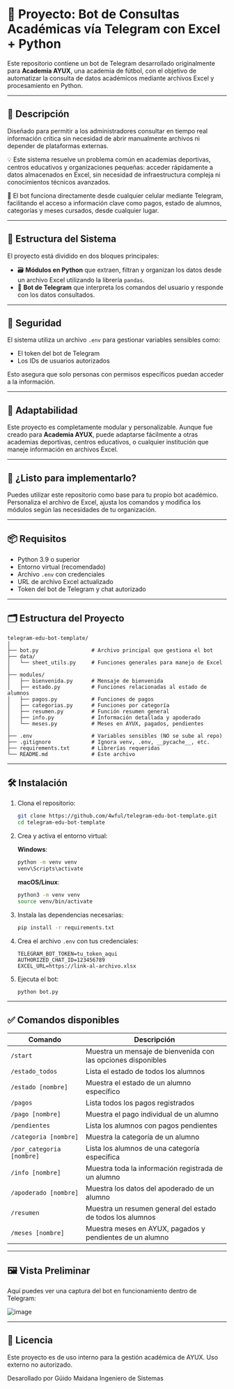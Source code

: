 # 🤖 Proyecto: Bot de Consultas Académicas vía Telegram con Excel + Python

Este repositorio contiene un bot de Telegram desarrollado originalmente para **Academia AYUX**, una academia de fútbol, con el objetivo de automatizar la consulta de datos académicos mediante archivos Excel y procesamiento en Python.

---

## 📝 Descripción

Diseñado para permitir a los administradores consultar en tiempo real información crítica sin necesidad de abrir manualmente archivos ni depender de plataformas externas.

💡 Este sistema resuelve un problema común en academias deportivas, centros educativos y organizaciones pequeñas: acceder rápidamente a datos almacenados en Excel, sin necesidad de infraestructura compleja ni conocimientos técnicos avanzados.

📱 El bot funciona directamente desde cualquier celular mediante Telegram, facilitando el acceso a información clave como pagos, estado de alumnos, categorías y meses cursados, desde cualquier lugar.

---

## 🔧 Estructura del Sistema

El proyecto está dividido en dos bloques principales:

- 🗃️ **Módulos en Python** que extraen, filtran y organizan los datos desde un archivo Excel utilizando la librería `pandas`.
- 🤖 **Bot de Telegram** que interpreta los comandos del usuario y responde con los datos consultados.

---

## 🔐 Seguridad

El sistema utiliza un archivo `.env` para gestionar variables sensibles como:

- El token del bot de Telegram
- Los IDs de usuarios autorizados

Esto asegura que solo personas con permisos específicos puedan acceder a la información.

---

## 🧩 Adaptabilidad

Este proyecto es completamente modular y personalizable. Aunque fue creado para **Academia AYUX**, puede adaptarse fácilmente a otras academias deportivas, centros educativos, o cualquier institución que maneje información en archivos Excel.

---

## 🚀 ¿Listo para implementarlo?

Puedes utilizar este repositorio como base para tu propio bot académico. Personaliza el archivo de Excel, ajusta los comandos y modifica los módulos según las necesidades de tu organización.

---

## 📦 Requisitos

- Python 3.9 o superior
- Entorno virtual (recomendado)
- Archivo `.env` con credenciales
- URL de archivo Excel actualizado
- Token del bot de Telegram y chat autorizado

---

## 🗂️ Estructura del Proyecto

```
telegram-edu-bot-template/
│
├── bot.py                 # Archivo principal que gestiona el bot
├── data/
│   └── sheet_utils.py     # Funciones generales para manejo de Excel
│
├── modules/
│   ├── bienvenida.py      # Mensaje de bienvenida
│   ├── estado.py          # Funciones relacionadas al estado de alumnos
│   ├── pagos.py           # Funciones de pagos
│   ├── categorias.py      # Funciones por categoría
│   ├── resumen.py         # Función resumen general
│   ├── info.py            # Información detallada y apoderado
│   └── meses.py           # Meses en AYUX, pagados, pendientes
│
├── .env                   # Variables sensibles (NO se sube al repo)
├── .gitignore             # Ignora venv, .env, __pycache__, etc.
├── requirements.txt       # Librerías requeridas
└── README.md              # Este archivo
```

---

## 🛠️ Instalación

1. Clona el repositorio:

   ```bash
   git clone https://github.com/4wful/telegram-edu-bot-template.git
   cd telegram-edu-bot-template
   ```

2. Crea y activa el entorno virtual:

   **Windows**:

   ```bash
   python -m venv venv
   venv\Scripts\activate
   ```

   **macOS/Linux**:

   ```bash
   python3 -m venv venv
   source venv/bin/activate
   ```

3. Instala las dependencias necesarias:

   ```bash
   pip install -r requirements.txt
   ```

4. Crea el archivo `.env` con tus credenciales:

   ```env
   TELEGRAM_BOT_TOKEN=tu_token_aqui
   AUTHORIZED_CHAT_ID=123456789
   EXCEL_URL=https://link-al-archivo.xlsx
   ```

5. Ejecuta el bot:

   ```bash
   python bot.py
   ```

---

## ✅ Comandos disponibles

| Comando                  | Descripción                                                  |
|--------------------------|--------------------------------------------------------------|
| `/start`                 | Muestra un mensaje de bienvenida con las opciones disponibles|
| `/estado_todos`          | Lista el estado de todos los alumnos                        |
| `/estado [nombre]`       | Muestra el estado de un alumno específico                   |
| `/pagos`                 | Lista todos los pagos registrados                           |
| `/pago [nombre]`         | Muestra el pago individual de un alumno                     |
| `/pendientes`            | Lista los alumnos con pagos pendientes                      |
| `/categoria [nombre]`    | Muestra la categoría de un alumno                           |
| `/por_categoria [nombre]`| Lista los alumnos de una categoría específica               |
| `/info [nombre]`         | Muestra toda la información registrada de un alumno         |
| `/apoderado [nombre]`    | Muestra los datos del apoderado de un alumno                |
| `/resumen`               | Muestra un resumen general del estado de todos los alumnos  |
| `/meses [nombre]`        | Muestra meses en AYUX, pagados y pendientes de un alumno     |

---


## 🖼️ Vista Preliminar
Aquí puedes ver una captura del bot en funcionamiento dentro de Telegram:

![image](https://github.com/user-attachments/assets/eae6cb34-bb93-41b7-beb7-5da134ee251c)

---

## 📄 Licencia

Este proyecto es de uso interno para la gestión académica de AYUX. Uso externo no autorizado.

Desarollado por Güido Maidana Ingeniero de Sistemas

